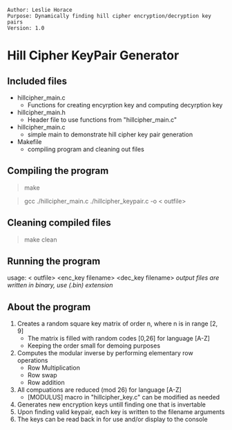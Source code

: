 ```
Author: Leslie Horace
Purpose: Dynamically finding hill cipher encryption/decryption key pairs 
Version: 1.0
```
# Hill Cipher KeyPair Generator

## Included files
- hillcipher_main.c
    - Functions for creating encyrption key and computing decyrption key
- hillcipher_main.h
    - Header file to use functions from "hillcipher_main.c"
- hillcipher_main.c
    - simple main to demonstrate hill cipher key pair generation
- Makefile 
    - compiling program and cleaning out files

##  Compiling the program
> make

> gcc ./hillcipher_main.c ./hillcipher_keypair.c -o < outfile>

##  Cleaning compiled files
> make clean

## Running the program
usage: < outfile> <enc_key filename> <dec_key filename>
*output files are written in binary, use (.bin) extension*

##  About the program
1. Creates a random square key matrix of order n, where n is in range [2, 9]
    + The matrix is filled with random codes [0,26] for language [A-Z]
    + Keeping the order small for demoing purposes
2.  Computes the modular inverse by performing elementary row operations
    + Row Multiplication
    + Row swap
    + Row addition 
3.  All compuations are reduced (mod 26) for language [A-Z]
    + [MODULUS] macro in "hillcipher_key.c" can be modified as needed
4.  Generates new encryption keys untill finding one that is invertable
5.  Upon finding valid keypair, each key is written to the filename arguments
6.  The keys can be read back in for use and/or display to the console

